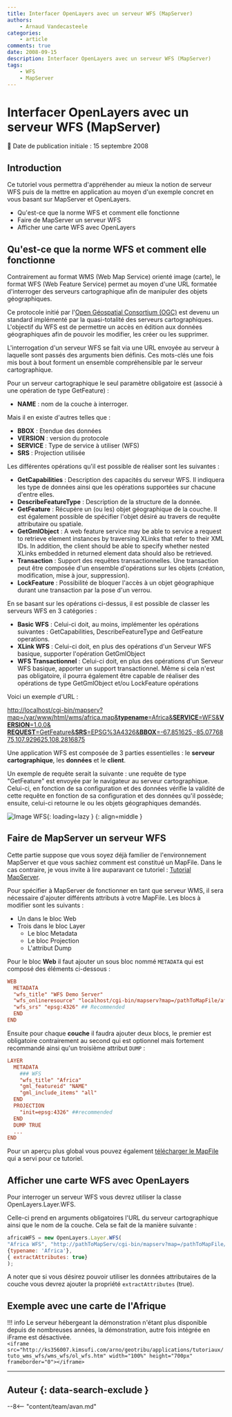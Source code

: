 ```yaml
---
title: Interfacer OpenLayers avec un serveur WFS (MapServer)
authors:
    - Arnaud Vandecasteele
categories:
    - article
comments: true
date: 2008-09-15
description: Interfacer OpenLayers avec un serveur WFS (MapServer)
tags:
    - WFS
    - MapServer
---
```


# Interfacer OpenLayers avec un serveur WFS (MapServer)

:calendar: Date de publication initiale : 15 septembre 2008

## Introduction

Ce tutoriel vous permettra d'appréhender au mieux la notion de serveur WFS puis de la mettre en application au moyen d'un exemple concret en vous basant sur MapServer et OpenLayers.

- Qu'est-ce que la norme WFS et comment elle fonctionne  
- Faire de MapServer un serveur WFS  
- Afficher une carte WFS avec OpenLayers

## Qu'est-ce que la norme WFS et comment elle fonctionne

Contrairement au format WMS (Web Map Service) orienté image (carte), le format WFS (Web Feature Service) permet au moyen d'une URL formatée d'interroger des serveurs cartographique afin de manipuler des objets géographiques.

Ce protocole initié par l'[Open Géospatial Consortium (OGC)](http://www.opengeospatial.org/standards/wfs "OGC") est devenu un standard implémenté par la quasi-totalité des serveurs cartographiques. L'objectif du WFS est de permettre un accès en édition aux données géographiques afin de pouvoir les modifier, les créer ou les supprimer.

L'interrogation d'un serveur WFS se fait via une URL envoyée au serveur à laquelle sont passés des arguments bien définis. Ces mots-clés une fois mis bout à bout forment un ensemble compréhensible par le serveur cartographique.

Pour un serveur cartographique le seul paramètre obligatoire est (associé à une opération de type GetFeature) :

- **NAME** : nom de la couche à interroger.

Mais il en existe d'autres telles que :

- **BBOX** : Etendue des données
- **VERSION** : version du protocole
- **SERVICE** : Type de service à utiliser (WFS)
- **SRS** : Projection utilisée

Les différentes opérations qu'il est possible de réaliser sont les suivantes :

- **GetCapabilities** : Description des capacités du serveur WFS. Il indiquera les type de données ainsi que les opérations supportées sur chacune d'entre elles.
- **DescribeFeatureType** : Description de la structure de la donnée.
- **GetFeature** : Récupère un (ou les) objet géographique de la couche. Il est également possible de spécifier l'objet désiré au travers de requête attributaire ou spatiale.
- **GetGmlObject** : A web feature service may be able to service a request to retrieve element instances by traversing XLinks that refer to their XML IDs. In addition, the client should be able to specify whether nested XLinks embedded in returned element data should also be retrieved.
- **Transaction** : Support des requêtes transactionnelles. Une transaction peut être composée d'un ensemble d'opérations sur les objets (création, modification, mise à jour, suppression).
- **LockFeature** : Possibilité de bloquer l'accès à un objet géographique durant une transaction par la pose d'un verrou.

En se basant sur les opérations ci-dessus, il est possible de classer les serveurs WFS en 3 catégories :

- **Basic WFS** : Celui-ci doit, au moins, implémenter les opérations suivantes : GetCapabilities, DescribeFeatureType and GetFeature operations.
- **XLink WFS** : Celui-ci doit, en plus des opérations d'un Serveur WFS basique, supporter l'opération GetGmlObject
- **WFS Transactionnel** : Celui-ci doit, en plus des opérations d'un Serveur WFS basique, apporter un support transactionnel. Même si cela n'est pas obligatoire, il pourra également être capable de réaliser des opérations de type GetGmlObject et/ou LockFeature opérations

Voici un exemple d'URL :

[http://localhost/cgi-bin/mapserv?map=/var/www/html/wms/africa.map&**typename**=Africa&**SERVICE**=WFS&**VERSION**=1.0.0&  **REQUEST**=GetFeature&**SRS**=EPSG%3A4326&**BBOX**=-67.851625,-85.0776875,107.929625,108.2816875](http://localhost/cgi-bin/mapserv?map=/var/www/html/wms/africa.map&typename=Africa&SERVICE=WFS&VERSION=1.0.0&REQUEST=GetFeature&SRS=EPSG%3A4326&BBOX=-67.851625,-85.0776875,107.929625,108.2816875)

Une application WFS est composée de 3 parties essentielles : le **serveur cartographique**, les **données** et le **client**.

Un exemple de requête serait la suivante : une requête de type "GetFeature" est envoyée par le navigateur au serveur cartographique. Celui-ci, en fonction de sa configuration et des données vérifie la validité de cette requête en fonction de sa configuration et des données qu'il possède; ensuite, celui-ci retourne le ou les objets géographiques demandés.

![Image WFS](https://cdn.geotribu.fr/img/articles-blog-rdp/articles/2008/wfs.png "Image WFS"){: loading=lazy }
{: align=middle }

## Faire de MapServer un serveur WFS

Cette partie suppose que vous soyez déjà familier de l'environnement MapServer et que vous sachiez comment est constitué un MapFile. Dans le cas contraire, je vous invite à lire auparavant ce tutoriel : [Tutorial MapServer](2008-08-22_initiation-a-mapserver.md).

Pour spécifier à MapServer de fonctionner en tant que serveur WMS, il sera nécessaire d'ajouter différents attributs à votre MapFile. Les blocs à modifier sont les suivants :

- Un dans le bloc Web
- Trois dans le bloc Layer
    - Le bloc Metadata
    - Le bloc Projection
    - L'attribut Dump

Pour le bloc **Web** il faut ajouter un sous bloc nommé `METADATA` qui est composé des éléments ci-dessous :

```conf
WEB  
  METADATA  
  "wfs_title" "WFS Demo Server"  
  "wfs_onlineresource" "localhost/cgi-bin/mapserv?map=/pathToMapFile/africa.map&?" ## Recommended  
  "wfs_srs" "epsg:4326" ## Recommended  
  END  
END
```

Ensuite pour chaque **couche** il faudra ajouter deux blocs, le premier est obligatoire contrairement au second qui est optionnel mais fortement recommandé ainsi qu'un troisième attribut `DUMP` :

```conf
LAYER  
  METADATA  
    ### WFS  
    "wfs_title" "Africa"  
    "gml_featureid" "NAME"  
    "gml_include_items" "all"  
  END  
  PROJECTION  
    "init=epsg:4326" ##recommended  
  END  
  DUMP TRUE  
  ...  
END
```

Pour un aperçu plus global vous pouvez également [télécharger le MapFile](http://geotribu.net/applications/tutoriaux/tuto_wms_wfs/wms_wfs/africa.map "MapFile") qui a servi pour ce tutoriel.

## Afficher une carte WFS avec OpenLayers

Pour interroger un serveur WFS vous devrez utiliser la classe OpenLayers.Layer.WFS.  

Celle-ci prend en arguments obligatoires l'URL du serveur cartographique ainsi que le nom de la couche. Cela se fait de la manière suivante :

```javascript
africaWFS = new OpenLayers.Layer.WFS(  
"Africa WFS", "http://pathToMapServ/cgi-bin/mapserv?map=/pathToMapFile/africa.map&",  
{typename: 'Africa'},  
{ extractAttributes: true}  
);
```

A noter que si vous désirez pouvoir utiliser les données attributaires de la couche vous devrez ajouter la propriété `extractAttributes` (true).

## Exemple avec une carte de l'Afrique

!!! info
    Le serveur hébergeant la démonstration n'étant plus disponible depuis de nombreuses années, la démonstration, autre fois intégrée en iFrame est désactivée.  
    `<iframe src="http://ks356007.kimsufi.com/arno/geotribu/applications/tutoriaux/tuto_wms_wfs/wms_wfs/ol_wfs.htm" width="100%" height="700px" frameborder="0"></iframe>`

----

## Auteur {: data-search-exclude }

--8<-- "content/team/avan.md"
